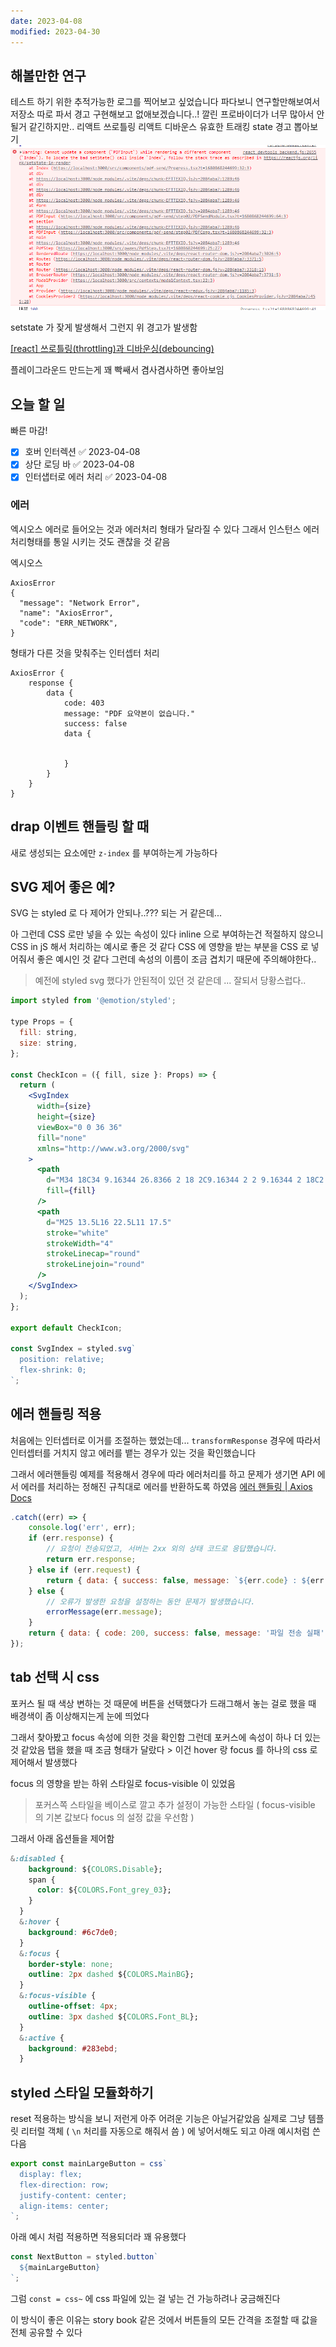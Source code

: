 ```yaml
---
date: 2023-04-08
modified: 2023-04-30
---
```


## 해볼만한 연구

테스트 하기 위한 추적가능한 로그를 찍어보고 싶었습니다
파다보니 연구할만해보여서 저장소 따로 파서 경고 구현해보고 없애보겠습니다..! 깔린 프로바이더가 너무 많아서 안될거 같긴하지만..
리액트 쓰로틀링
리액트 디바운스
유효한 트래킹
state 경고 뽑아보기
![](file/T2023-04-08.png)

setstate 가 잦게 발생해서 그런지 위 경고가 발생함

[[react] 쓰로틀링(throttling)과 디바운싱(debouncing)](https://velog.io/@y_jem/%EC%93%B0%EB%A1%9C%ED%8B%80%EB%A7%81throttling%EA%B3%BC-%EB%94%94%EB%B0%94%EC%9A%B4%EC%8B%B1debouncing)

플레이그라운드 만드는게 꽤 빡쌔서 겸사겸사하면 좋아보임

## 오늘 할 일

빠른 마감!

- [x] 호버 인터렉션 ✅ 2023-04-08
- [x] 상단 로딩 바 ✅ 2023-04-08
- [x] 인터샙터로 에러 처리 ✅ 2023-04-08

### 에러

엑시오스 에러로 들어오는 것과 에러처리 형태가 달라질 수 있다
그래서 인스턴스 에러 처리형태를 통일 시키는 것도 괜찮을 것 같음

엑시오스

```
AxiosError
{
  "message": "Network Error",
  "name": "AxiosError",
  "code": "ERR_NETWORK",
}
```

형태가 다른 것을 맞춰주는 인터셉터 처리

```
AxiosError {
	response {
		data {
			code: 403
			message: "PDF 요약본이 없습니다."
			success: false
			data {


			}
		}
	}
}
```

## drap 이벤트 핸들링 할 때

새로 생성되는 요소에만 `z-index` 를 부여하는게 가능하다

## SVG 제어 좋은 예?

SVG 는 styled 로 다 제어가 안되나..??? 되는 거 같은데...

아 그런데 CSS 로만 넣을 수 있는 속성이 있다 inline 으로 부여하는건 적절하지 않으니 CSS in jS 해서 처리하는 예시로 좋은 것 같다
CSS 에 영향을 받는 부분을 CSS 로 넣어줘서 좋은 예시인 것 같다
그런데 속성의 이름이 조금 겹치기 때문에 주의해야한다..

> 예전에 styled svg 했다가 안된적이 있던 것 같은데 ... 잘되서 당황스럽다..

```jsx
import styled from '@emotion/styled';

type Props = {
  fill: string,
  size: string,
};

const CheckIcon = ({ fill, size }: Props) => {
  return (
    <SvgIndex
      width={size}
      height={size}
      viewBox="0 0 36 36"
      fill="none"
      xmlns="http://www.w3.org/2000/svg"
    >
      <path
        d="M34 18C34 9.16344 26.8366 2 18 2C9.16344 2 2 9.16344 2 18C2 26.8366 9.16344 34 18 34C26.8366 34 34 26.8366 34 18Z"
        fill={fill}
      />
      <path
        d="M25 13.5L16 22.5L11 17.5"
        stroke="white"
        strokeWidth="4"
        strokeLinecap="round"
        strokeLinejoin="round"
      />
    </SvgIndex>
  );
};

export default CheckIcon;

const SvgIndex = styled.svg`
  position: relative;
  flex-shrink: 0;
`;
```

## 에러 핸들링 적용

처음에는 인터셉터로 이거를 조절하는 했었는데...
`transformResponse`
경우에 따라서 인터셉터를 거치지 않고 에러를 뱉는 경우가 있는 것을 확인했습니다

그래서 에러핸들링 예제를 적용해서 경우에 따라 에러처리를 하고 문제가 생기면
API 에서 에러를 처리하는 정해진 규칙대로 에러를 반환하도록 하였음
[에러 핸들링 | Axios Docs](https://axios-http.com/kr/docs/handling_errors)

```js
.catch((err) => {
	console.log('err', err);
	if (err.response) {
		// 요청이 전송되었고, 서버는 2xx 외의 상태 코드로 응답했습니다.
		return err.response;
	} else if (err.request) {
		return { data: { success: false, message: `${err.code} : ${err.message}` } };
	} else {
		// 오류가 발생한 요청을 설정하는 동안 문제가 발생했습니다.
		errorMessage(err.message);
	}
	return { data: { code: 200, success: false, message: '파일 전송 실패' } };
});
```

## tab 선택 시 css

포커스 될 때 색상 변하는 것 때문에 버튼을 선택했다가 드래그해서 놓는 걸로 했을 때
배경색이 좀 이상해지는게 눈에 띄었다

그래서 찾아봤고 focus 속성에 의한 것을 확인함
그런데 포커스에 속성이 하나 더 있는 것 같았음 탭을 했을 때 조금 형태가 달랐다 > 이건 hover 랑 focus 를 하나의 css 로 제어해서 발생했다

focus 의 영향을 받는 하위 스타일로 focus-visible 이 있었음

> 포커스쪽 스타일을 베이스로 깔고 추가 설정이 가능한 스타일 ( focus-visible 의 기본 값보다 focus 의 설정 값을 우선함 )

그래서 아래 옵션들을 제어함

```css
&:disabled {
    background: ${COLORS.Disable};
    span {
      color: ${COLORS.Font_grey_03};
    }
  }
  &:hover {
    background: #6c7de0;
  }
  &:focus {
    border-style: none;
    outline: 2px dashed ${COLORS.MainBG};
  }
  &:focus-visible {
    outline-offset: 4px;
    outline: 3px dashed ${COLORS.Font_BL};
  }
  &:active {
    background: #283ebd;
  }
```

## styled 스타일 모듈화하기

reset 적용하는 방식을 보니 저런게 아주 어려운 기능은 아닐거같았음
실제로 그냥 템플릿 리터럴 객체 ( `\n` 처리를 자동으로 해줘서 씀 )
에 넣어서해도 되고 아래 예시처럼 쓴다음

```ts
export const mainLargeButton = css`
  display: flex;
  flex-direction: row;
  justify-content: center;
  align-items: center;
`;
```

아래 예시 처럼 적용하면 적용되더라 꽤 유용했다

```ts
const NextButton = styled.button`
  ${mainLargeButton}
`;
```

그럼 `const = css~` 에 css 파일에 있는 걸 넣는 건 가능하려나 궁금해진다

이 방식이 좋은 이유는 story book 같은 것에서 버튼들의 모든 간격을 조절할 때 값을 전체 공유할 수 있다
